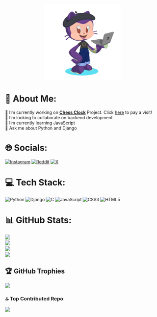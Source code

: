 <p align="center"><img src='octocat.png' alt='octocat' width="250"></p>

# 💫 About Me:

🔭 I’m currently working on [**Chess Clock**](https://github.com/HimangshuDe/Chess-Clock) Project. Click [here](https://himangshude.github.io/Chess-Clock) to pay a visit!<br>👯 I’m looking to collaborate on backend development<br>🌱 I’m currently learning JavaScript<br>💬 Ask me about Python and Django

# 🌐 Socials:

[![Instagram](https://img.shields.io/badge/Instagram-%23E4405F.svg?logo=Instagram&logoColor=white)](https://instagram.com/himangshu.de) [![Reddit](https://img.shields.io/badge/Reddit-%23FF4500.svg?logo=Reddit&logoColor=white)](https://reddit.com/user/himangshu_de_03) [![X](https://img.shields.io/badge/X-black.svg?logo=X&logoColor=white)](https://x.com/himangshu_de)

# 💻 Tech Stack:

![Python](https://img.shields.io/badge/python-3670A0?style=for-the-badge&logo=python&logoColor=ffdd54) ![Django](https://img.shields.io/badge/django-%23092E20.svg?style=for-the-badge&logo=django&logoColor=white) ![C](https://img.shields.io/badge/c-%2300599C.svg?style=for-the-badge&logo=c&logoColor=white) ![JavaScript](https://img.shields.io/badge/javascript-%23323330.svg?style=for-the-badge&logo=javascript&logoColor=%23F7DF1E) ![CSS3](https://img.shields.io/badge/css3-%231572B6.svg?style=for-the-badge&logo=css3&logoColor=white) ![HTML5](https://img.shields.io/badge/html5-%23E34F26.svg?style=for-the-badge&logo=html5&logoColor=white)

# 📊 GitHub Stats:

[![](https://visitcount.itsvg.in/api?id=HimangshuDe&icon=0&color=11)](https://visitcount.itsvg.in)<br/>
![](https://github-readme-stats.vercel.app/api?username=HimangshuDe&theme=dark&hide_border=false&include_all_commits=false&count_private=true)<br/>
![](https://github-readme-streak-stats.herokuapp.com/?user=HimangshuDe&theme=dark&hide_border=false)<br/>
![](https://github-readme-stats.vercel.app/api/top-langs/?username=HimangshuDe&theme=dark&hide_border=false&include_all_commits=true&count_private=true&layout=compact)

## 🏆 GitHub Trophies

![](https://github-profile-trophy.vercel.app/?username=HimangshuDe&theme=radical&no-frame=false&no-bg=true&margin-w=4)

### 🔝 Top Contributed Repo

![](https://github-contributor-stats.vercel.app/api?username=HimangshuDe&limit=5&theme=dark&combine_all_yearly_contributions=true)
